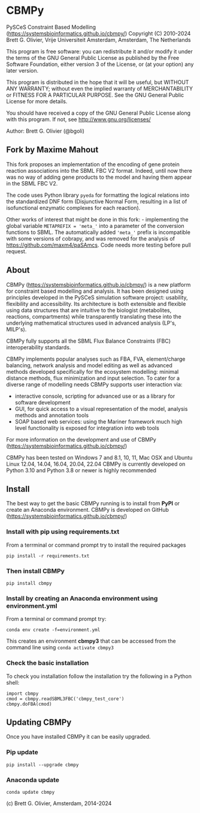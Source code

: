 # CBMPy
PySCeS Constraint Based Modelling (https://systemsbioinformatics.github.io/cbmpy/)
Copyright (C) 2010-2024 Brett G. Olivier, Vrije Universiteit Amsterdam, Amsterdam, The Netherlands

This program is free software: you can redistribute it and/or modify
it under the terms of the GNU General Public License as published by
the Free Software Foundation, either version 3 of the License, or
(at your option) any later version.

This program is distributed in the hope that it will be useful,
but WITHOUT ANY WARRANTY; without even the implied warranty of
MERCHANTABILITY or FITNESS FOR A PARTICULAR PURPOSE.  See the
GNU General Public License for more details.

You should have received a copy of the GNU General Public License
along with this program.  If not, see <http://www.gnu.org/licenses/>

Author: Brett G. Olivier (@bgoli)

## Fork by Maxime Mahout

This fork proposes an implementation of the encoding of gene protein reaction associations into the SBML FBC V2 format. Indeed, until now there was no way of adding gene products to the model and having them appear in the SBML FBC V2.

The code uses Python library `pyeda` for formatting the logical relations into the standardized DNF form (Disjunctive Normal Form, resulting in a list of isofunctional enzymatic complexes for each reaction).

Other works of interest that might be done in this fork: - implementing the global variable `METAPREFIX = 'meta_'` into a parameter of the conversion functions to SBML. The automatically added `'meta_'` prefix is incompatible with some versions of cobrapy, and was removed for the analysis of <https://github.com/maxm4/paSAmcs>. Code needs more testing before pull request.

## About
CBMPy (https://systemsbioinformatics.github.io/cbmpy/) is a new platform for constraint
based modelling and analysis. It has been designed using principles developed
in the PySCeS simulation software project: usability, flexibility and accessibility.
Its architecture is both extensible and flexible using data structures that are intuitive
to  the biologist (metabolites, reactions, compartments) while transparently translating
these into the underlying mathematical structures used in advanced analysis (LP's, MILP's).

CBMPy fully supports all the SBML Flux Balance Constraints (FBC) interoperability standards.

CBMPy implements popular analyses such as FBA, FVA, element/charge
balancing, network analysis and model editing as well as advanced methods
developed specifically for the ecosystem modelling: minimal distance methods,
flux minimization and input selection. To cater for a diverse range of modelling
needs CBMPy supports user interaction via:

- interactive console, scripting for advanced use or as a library for software development
- GUI, for quick access to a visual representation of the model, analysis methods and annotation tools
- SOAP based web services: using the Mariner framework much high level functionality is exposed for integration into web tools

For more information on the development and use of CBMPy (https://systemsbioinformatics.github.io/cbmpy/)

CBMPy has been tested on Windows 7 and 8.1, 10, 11, Mac OSX and Ubuntu Linux 12.04, 14.04, 16.04, 20.04, 22.04
CBMPy is currently developed on Python 3.10 and Python 3.8 or newer is highly recommended

## Install
The best way to get the basic CBMPy running is to install from **PyPI** or create an Anaconda environment. CBMPy is developed on GitHub (https://systemsbioinformatics.github.io/cbmpy/)

### Install with pip using requirements.txt
From a terrminal or command prompt try to install the required packages

`pip install -r requirements.txt`

### Then install CBMPy
`pip install cbmpy`

### Install by creating an Anaconda environment using environment.yml
From a terminal or command prompt try:

`conda env create -f=environment.yml`

This creates an environment **cbmpy3** that can be accessed from the command line using `conda activate cbmpy3`

### Check the basic installation
To check you installation follow the installation try the following in a Python shell:

```
import cbmpy
cmod = cbmpy.readSBML3FBC('cbmpy_test_core')
cbmpy.doFBA(cmod)
```
## Updating CBMPy
Once you have installed CBMPy it can be easily upgraded.

### Pip update
`pip install --upgrade cbmpy`

### Anaconda update
`conda update cbmpy`

(c) Brett G. Olivier, Amsterdam, 2014-2024
